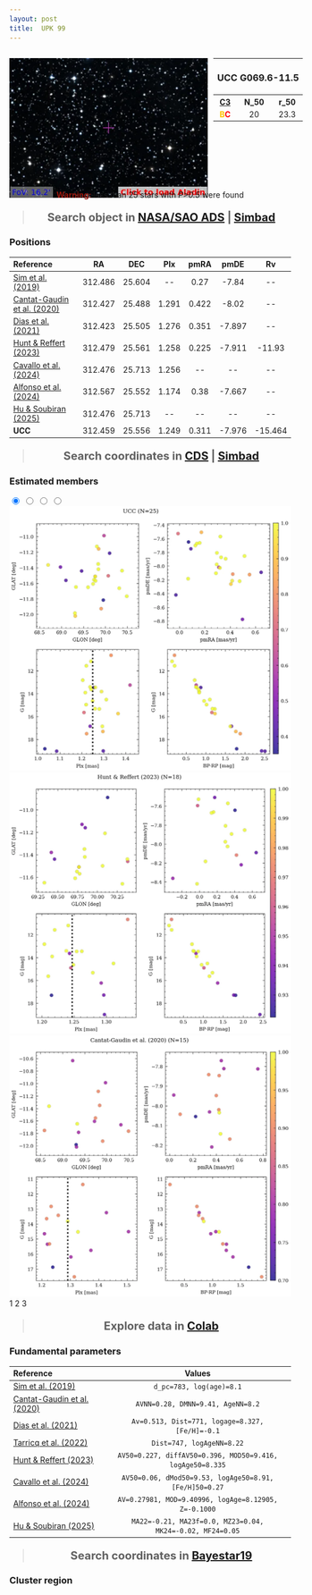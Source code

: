 ```yaml
---
layout: post
title:  UPK 99
---
```

<div style="display: flex; justify-content: space-between; width:720px;height:250px">
<div style="text-align: center;">

<!-- Static image + data attributes for FOV and target -->
<img id="aladin_img"
     data-umami-event="aladin_load"
     src="https://raw.githubusercontent.com/ucc23/Q1N/main/plots/aladin/upk99.webp"
     alt="Click to load Aladin Lite" 
     style="width:355px;height:250px; cursor: pointer;"
     data-fov="0.777" 
     data-target="312.459 25.556"/>
<!-- Div to contain Aladin Lite viewer -->
<div id="aladin-lite-div" style="width:355px;height:250px;display:none;"></div>
<!-- Aladin Lite script (will be loaded after the image is clicked) -->
<script src="{{ site.baseurl }}/scripts/aladin_load.js"></script>

</div>
<!-- Left block -->

<table style="width:355px;height:250px;">
  <!-- Row 1 (title) -->
  <tr>
    <td colspan="5"><h3>UCC G069.6-11.5</h3></td>
  </tr>
  <!-- Row 2 -->
  <tr>
    <th style="text-align: center;"><a href="https://ucc.ar/faq#what-is-the-c3-parameter" title="Combined class">C3</a></th>
    <th style="text-align: center;"><div title="Stars with membership probability >50%">N_50</div></th>
    <th style="text-align: center;"><div title="Radius that contains half the members [arcmin]">r_50</div></th>
  </tr>
  <!-- Row 3 -->
  <tr>
    <td style="text-align: center;"><span style="color: #FFC300; font-weight: bold;">B</span><span style="color: red; font-weight: bold;">C</span></td>
    <td style="text-align: center;">20</td>
    <td style="text-align: center;">23.3</td>
  </tr>
</table>
</div>

<div style="text-align: center;">
   <span style="color: #99180f; font-weight: bold;">Warning: </span><span>less than 25 stars with <i>P>0.5</i> were found</span>
</div>

> <p style="text-align:center; font-weight: bold; font-size:20px">Search object in <a data-umami-event="nasa_search" href="https://ui.adsabs.harvard.edu/search/q=%20collection%3Aastronomy%20body%3A%22UPK%2099%22&sort=date%20desc%2C%20bibcode%20desc&p_=0" target="_blank">NASA/SAO ADS</a> | <a data-umami-event="simbad_search" href="https://simbad.cds.unistra.fr/simbad/sim-id-refs?Ident=upk99" target="_blank">Simbad</a></p>


### Positions

| Reference    | RA    | DEC   | Plx  | pmRA  | pmDE   |  Rv  |
| :---         | :---: | :---: | :---: | :---: | :---: | :---: |
|[Sim et al. (2019)](https://ui.adsabs.harvard.edu/abs/2019JKAS...52..145S) | 312.486 | 25.604 | -- | 0.27 | -7.84 | -- |
|[Cantat-Gaudin et al. (2020)](https://ui.adsabs.harvard.edu/abs/2020A%26A...640A...1C) | 312.427 | 25.488 | 1.291 | 0.422 | -8.02 | -- |
|[Dias et al. (2021)](https://ui.adsabs.harvard.edu/abs/2021MNRAS.504..356D) | 312.423 | 25.505 | 1.276 | 0.351 | -7.897 | -- |
|[Hunt & Reffert (2023)](https://ui.adsabs.harvard.edu/abs/2023A%26A...673A.114H) | 312.479 | 25.561 | 1.258 | 0.225 | -7.911 | -11.93 |
|[Cavallo et al. (2024)](https://ui.adsabs.harvard.edu/abs/2024AJ....167...12C) | 312.476 | 25.713 | 1.256 | -- | -- | -- |
|[Alfonso et al. (2024)](https://ui.adsabs.harvard.edu/abs/2024A%26A...689A..18A) | 312.567 | 25.552 | 1.174 | 0.38 | -7.667 | -- |
|[Hu & Soubiran (2025)](https://ui.adsabs.harvard.edu/abs/2025A%26A...699A.246H) | 312.476 | 25.713 | -- | -- | -- | -- |
| **UCC** |312.459 | 25.556 | 1.249 | 0.311 | -7.976 | -15.464 |

> <p style="text-align:center; font-weight: bold; font-size:20px">Search coordinates in <a data-umami-event="cds_coord_search" href="https://cdsportal.u-strasbg.fr/?target=312.459,+25.556" target="_blank">CDS</a> | <a data-umami-event="simbad_coord_search" href="https://simbad.cds.unistra.fr/mobile/object_list.html?coord=312.459%2025.556&output=json&radius=5&userEntry=upk99" target="_blank">Simbad</a></p>

### Estimated members

<div class="carousel">
<input type="radio" name="radio-btn" id="slide1" checked>
<input type="radio" name="radio-btn" id="slide1">
<input type="radio" name="radio-btn" id="slide2">
<input type="radio" name="radio-btn" id="slide3">
<div class="slides">
<div class="slide">
<a href="https://raw.githubusercontent.com/ucc23/Q1N/main/plots/UCC/upk99.webp" target="_blank">
<img src="https://raw.githubusercontent.com/ucc23/Q1N/main/plots/UCC/upk99.webp" alt="UPK 99 UCC">
</a>
</div>
<div class="slide">
<a href="https://raw.githubusercontent.com/ucc23/Q1N/main/plots/HUNT23/upk99.webp" target="_blank">
<img src="https://raw.githubusercontent.com/ucc23/Q1N/main/plots/HUNT23/upk99.webp" alt="UPK 99 HUNT23">
</a>
</div>
<div class="slide">
<a href="https://raw.githubusercontent.com/ucc23/Q1N/main/plots/CANTAT20/upk99.webp" target="_blank">
<img src="https://raw.githubusercontent.com/ucc23/Q1N/main/plots/CANTAT20/upk99.webp" alt="UPK 99 CANTAT20">
</a>
</div>
</div>
<div class="indicators">
<label for="slide1">1</label>
<label for="slide2">2</label>
<label for="slide3">3</label>
</div>
</div>


> <p style="text-align:center; font-weight: bold; font-size:20px">Explore data in <a data-umami-event="colab" href="https://colab.research.google.com/github/ucc23/ucc/blob/main/assets/notebook.ipynb" target="_blank">Colab</a></p>


### Fundamental parameters

| Reference |  Values |
| :---      |  :---:  |
| [Sim et al. (2019)](https://ui.adsabs.harvard.edu/abs/2019JKAS...52..145S) | `d_pc=783, log(age)=8.1` |
| [Cantat-Gaudin et al. (2020)](https://ui.adsabs.harvard.edu/abs/2020A%26A...640A...1C) | `AVNN=0.28, DMNN=9.41, AgeNN=8.2` |
| [Dias et al. (2021)](https://ui.adsabs.harvard.edu/abs/2021MNRAS.504..356D) | `Av=0.513, Dist=771, logage=8.327, [Fe/H]=-0.1` |
| [Tarricq et al. (2022)](https://ui.adsabs.harvard.edu/abs/2022A%26A...659A..59T) | `Dist=747, logAgeNN=8.22` |
| [Hunt & Reffert (2023)](https://ui.adsabs.harvard.edu/abs/2023A%26A...673A.114H) | `AV50=0.227, diffAV50=0.396, MOD50=9.416, logAge50=8.335` |
| [Cavallo et al. (2024)](https://ui.adsabs.harvard.edu/abs/2024AJ....167...12C) | `AV50=0.06, dMod50=9.53, logAge50=8.91, [Fe/H]50=0.27` |
| [Alfonso et al. (2024)](https://ui.adsabs.harvard.edu/abs/2024A%26A...689A..18A) | `AV=0.27981, MOD=9.40996, logAge=8.12905, Z=-0.1000` |
| [Hu & Soubiran (2025)](https://ui.adsabs.harvard.edu/abs/2025A%26A...699A.246H) | `MA22=-0.21, MA23f=0.0, MZ23=0.04, MK24=-0.02, MF24=0.05` |

> <p style="text-align:center; font-weight: bold; font-size:20px">Search coordinates in <a data-umami-event="bayestar" href="http://argonaut.skymaps.info/query?lon=69.776%20&lat=-11.513&coordsys=gal&mapname=bayestar2019" target="_blank">Bayestar19</a></p>


### Cluster region

<html lang="en">
  <body>
    <center>
    <div id="plot-params"
         data-oc-name="upk99"
         data-ra-center="312.43"
         data-dec-center="25.49"
         data-rad-deg="23.3"
         data-plx="1.249">
    </div>
    <div id="plot-container">
        <div id="plot"></div>
    </div>
    <script defer type="module" src="{{ site.baseurl }}/scripts/radec_scatter.js"></script>
    </center>
  </body>
</html>
<br>
